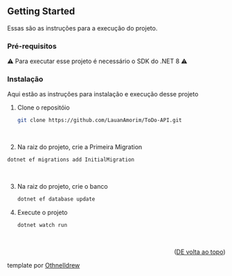 ## Getting Started

Essas são as instruções para a execução do projeto.
### Pré-requisitos
⚠️ Para executar esse projeto é necessário o SDK do .NET 8 ⚠️

### Instalação

Aqui estão as instruções para instalação e execução desse projeto


1. Clone o repositóio
   ```sh
   git clone https://github.com/LauanAmorim/ToDo-API.git
   ```
   <br/>
   
2. Na raiz do projeto, crie a Primeira Migration
  ```sh
  dotnet ef migrations add InitialMigration
  ```
<br/>

3. Na raiz do projeto, crie o banco
   ```sh
   dotnet ef database update
   ```
4. Execute o projeto
   ```sh
   dotnet watch run
   ```
<br/>
<p align="right">(<a href="#readme-top">DE volta ao topo</a>)</p>

template por <a href="https://github.com/othneildrew" target="_blank">OthneIldrew</a>
